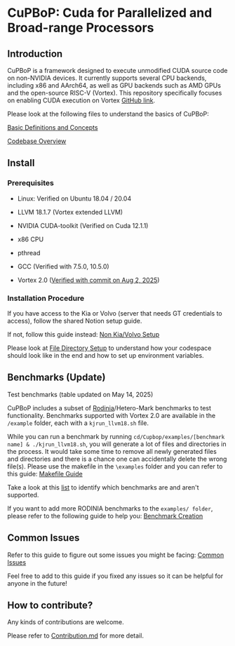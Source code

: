 # CuPBoP: Cuda for Parallelized and Broad-range Processors

  

## Introduction

  

CuPBoP is a framework designed to execute unmodified CUDA source code on non-NVIDIA devices. It currently supports several CPU backends, including x86 and AArch64, as well as GPU backends such as AMD GPUs and the open-source RISC-V (Vortex). This repository specifically focuses on enabling CUDA execution on Vortex [GitHub link](https://github.com/vortexgpgpu/vortex).

Please look at the following files to understand the basics of CuPBoP:

[Basic Definitions and Concepts](./docs/README_Defs.md)

[Codebase Overview](./docs/README_Codebase.md)

  

## Install

  

### Prerequisites

  

- Linux: Verified on Ubuntu 18.04 / 20.04

- LLVM 18.1.7 (Vortex extended LLVM)

- NVIDIA CUDA-toolkit (Verified on Cuda 12.1.1)

- x86 CPU

- pthread

- GCC (Verified with 7.5.0, 10.5.0)

- Vortex 2.0 ([Verified with commit on Aug 2, 2025](https://github.com/vortexgpgpu/vortex/tree/9cd0e1bb5f63bd93f04bd940a866d717dd22cf30))

### Installation Procedure

 If you have access to the Kia or Volvo (server that needs GT credentials to access), follow the shared Notion setup guide.
 
If not, follow this guide instead: [Non Kia/Volvo Setup](./docs/NonKiaVolvoSetup.md) 

Please look at  [File Directory Setup](./docs/FinalSetup.md) to understand how your codespace should look like in the end and how to set up environment variables.

  ## Benchmarks (Update)

Test benchmarks (table updated on May 14, 2025)

CuPBoP includes a subset of [Rodinia](https://github.com/yuhc/gpu-rodinia/tree/master/cuda)/Hetero-Mark benchmarks to test functionality. Benchmarks supported with Vortex 2.0 are available in the `/example` folder, each with a `kjrun_llvm18.sh` file.

  While you can run a benchmark by running `cd/Cupbop/examples/[benchmark name] & ./kjrun_llvm18.sh`, you will generate a lot of files and directories in the process. It would take some time to remove all newly generated files and directories and there is a chance one can accidentally delete the wrong file(s). Please use the makefile in the `\examples` folder and you can refer to this guide: [Makefile Guide](./docs/Makefile.md)

Take a look at this [list](.docs/BenchmarkList) to identify which benchmarks are and aren't supported.

If you want to add more RODINIA benchmarks to the `examples/ folder`, please refer to the following guide to help you: [Benchmark Creation](./docs/BenchmarkCreation.md)


## Common Issues

Refer to this guide to figure out some issues you might be facing:  [Common Issues](./docs/CommonIssues.md)

Feel free to add to this guide if you fixed any issues so it can be helpful for anyone in the future! 
 
   
  
  

## How to contribute?

  

Any kinds of contributions are welcome.

Please refer to [Contribution.md](./docs/CONTRIBUTING.md) for more detail.
